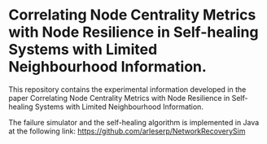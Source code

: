 # Correlating Node Centrality Metrics with Node Resilience in Self-healing Systems with Limited Neighbourhood Information.

This repository contains the experimental information developed in the paper  Correlating Node Centrality Metrics with Node Resilience in Self-healing Systems with Limited Neighbourhood Information.

The failure simulator and the self-healing algorithm is implemented in Java at the following link: https://github.com/arleserp/NetworkRecoverySim
